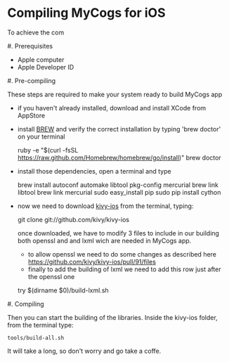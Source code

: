 Compiling MyCogs for iOS
======

To achieve the com

#. Prerequisites

* Apple computer
* Apple Developer ID


#. Pre-compiling

These steps are required to make your system ready to build MyCogs app

* if you haven't already installed, download and install XCode from AppStore
* install [BREW](http://brew.sh) and verify the correct installation by typing 'brew doctor' on your terminal

    ruby -e "$(curl -fsSL https://raw.github.com/Homebrew/homebrew/go/install)"
    brew doctor
    
* install those dependencies, open a terminal and type

    brew install autoconf automake libtool pkg-config mercurial
    brew link libtool
    brew link mercurial
    sudo easy_install pip
    sudo pip install cython
    
* now we need to download [kivy-ios](https://github.com/kivy/kivy-ios) from the terminal, typing:

    git clone git://github.com/kivy/kivy-ios
    
  once downloaded, we have to modify 3 files to include in our building both openssl and and lxml wich are needed in MyCogs app. 

    - to allow openssl we need to do some changes as described here https://github.com/kivy/kivy-ios/pull/91/files
    - finally to add the building of lxml we need to add this row just after the openssl one 
    
    try $(dirname $0)/build-lxml.sh
    
#. Compiling
    
Then you can start the building of the libraries. Inside the kivy-ios folder, from the terminal type:

    tools/build-all.sh
    
It will take a long, so don't worry and go take a coffe.


    

    
    
    




